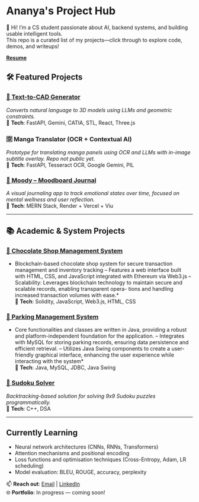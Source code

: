 # Ananya's Project Hub  

👋 Hi! I’m a CS student passionate about AI, backend systems, and building usable intelligent tools.  
This repo is a curated list of my projects—click through to explore code, demos, and writeups!  

[**Resume**](https://drive.google.com/file/d/1XHDfAcZsIPZay0iJ-akENWYwLckXyfIt/view?usp=drive_link)

## 🛠️ Featured Projects  

### [🔗 Text-to-CAD Generator](https://github.com/Anie0205/Text-to-CAD-using-Gemini)  
*Converts natural language to 3D models using LLMs and geometric constraints.*  
📌 **Tech**: FastAPI, Gemini, CATIA, STL, React, Three.js  

### 🈳 Manga Translator (OCR + Contextual AI)  
*Prototype for translating manga panels using OCR and LLMs with in-image subtitle overlay. Repo not public yet.*  
📌 **Tech**: FastAPI, Tesseract OCR, Google Gemini, PIL  

### [🔗 Moody – Moodboard Journal](https://github.com/Anie0205/Moody-Mood-Journal-App)  
*A visual journaling app to track emotional states over time, focused on mental wellness and user reflection.*  
📌 **Tech**: MERN Stack, Render + Vercel + Viu

---

## 📚 Academic & System Projects  

### [🔗 Chocolate Shop Management System](https://github.com/Anie0205/Chocolate-Shop-System)  
* Blockchain-based chocolate shop system for secure transaction management and inventory tracking
– Features a web interface built with HTML, CSS, and JavaScript integrated with Ethereum via Web3.js
– Scalability: Leverages blockchain technology to maintain secure and scalable records, enabling transparent opera-
tions and handling increased transaction volumes with ease.*  
📌 **Tech**: Solidity, JavaScript, Web3.js, HTML, CSS

### [🔗 Parking Management System](https://github.com/Anie0205/Parking-Management-System)  
* Core functionalities and classes are written in Java, providing a robust and platform-independent foundation for
the application.
– Integrates with MySQL for storing parking records, ensuring data persistence and efficient retrieval.
– Utilizes Java Swing components to create a user-friendly graphical interface, enhancing the user experience while
interacting with the system*  
📌 **Tech**: Java, MySQL, JDBC, Java Swing

### [🔗 Sudoku Solver](https://github.com/Anie0205/Sudoku_solver)  
*Backtracking-based solution for solving 9x9 Sudoku puzzles programmatically.*  
📌 **Tech**: C++, DSA  

---

##  Currently Learning  
- Neural network architectures (CNNs, RNNs, Transformers)  
- Attention mechanisms and positional encoding  
- Loss functions and optimisation techniques (Cross-Entropy, Adam, LR scheduling)  
- Model evaluation: BLEU, ROUGE, accuracy, perplexity   

📫 **Reach out**: [Email](verma.ananya02@gmail.com) | [LinkedIn](www.linkedin.com/in/ananya-verma-6339b1251)  
🌐 **Portfolio**: In progress — coming soon!
